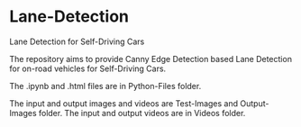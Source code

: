 # Lane-Detection

Lane Detection for Self-Driving Cars

The repository aims to provide Canny Edge Detection based Lane Detection for on-road vehicles for Self-Driving Cars.

The .ipynb and .html files are in Python-Files folder.

The input and output images and videos are Test-Images and Output-Images folder.
The input and output videos are in Videos folder.

